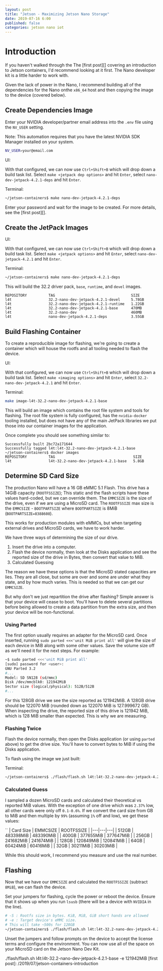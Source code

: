 ```yaml
---
layout: post
title: "Jetson - Maximizing Jetson Nano Storage"
date: 2019-07-16 6:00
published: false
categories: jetson nano iot
---
```

# Introduction

If you haven't walked through the The [first post][] covering an introduction to Jetson containers, I'd recommend looking at it first. The Nano developer kit is a little harder to work with.

Given the lack of power in the Nano, I recommend building all of the dependencies for the Nano onthe `x86_64` host and then copying the image to the device (covered below).

## Create Dependencies Image

 Enter your NVIDIA developer/partner email address into the `.env` file using the `NV_USER` setting.

 Note: This automation requires that you have the latest NVIDIA SDK Manager installed on your system.

```bash
NV_USER=your@email.com
```

UI:

With that configured, we can now use `Ctrl+Shift+B` which will drop down a build task list. Select `make <jetpack dep options>` and hit `Enter`, select `nano-dev-jetpack-4.2.1-deps` and hit `Enter`.

Terminal:

```bash
~/jetson-containers$ make nano-dev-jetpack-4.2.1-deps
```

Enter your password and wait for the image to be created. For more details, see the [first post][].

## Create the JetPack Images

UI:

With that configured, we can now use `Ctrl+Shift+B` which will drop down a build task list. Select `make <jetpack options>` and hit `Enter`, select `nano-dev-jetpack-4.2.1` and hit `Enter`.

Terminal:

```bash
~/jetson-containers$ make nano-dev-jetpack-4.2.1-deps
```

This will build the 32.2 driver pack, `base`, `runtime`, and `devel` images.

```
REPOSITORY          TAG                                   SIZE
l4t                 32.2-nano-dev-jetpack-4.2.1-devel     5.78GB
l4t                 32.2-nano-dev-jetpack-4.2.1-runtime   1.22GB
l4t                 32.2-nano-dev-jetpack-4.2.1-base      470MB
l4t                 32.2-nano-dev                         460MB
l4t                 nano-dev-jetpack-4.2.1-deps           3.55GB
```

## Build Flashing Container

To create a reproducible image for flashing, we're going to create a container which will house the rootfs and all tooling needed to flash the device.

UI:

With that configured, we can now use `Ctrl+Shift+B` which will drop down a build task list. Select `make <imaging options>` and hit `Enter`, select `32.2-nano-dev-jetpack-4.2.1` and hit `Enter`.

Terminal:

``` bash
make image-l4t-32.2-nano-dev-jetpack-4.2.1-base 
```

This will build an image which contains the root file system and tools for flashing. The root file system is fully configured, has the `nvidia-docker` tooling installed, but does not have any of the main JetPack libraries we put those into our container images for the application.

Once complete you should see something similar to:

```
Successfully built 2bc72a171644
Successfully tagged l4t:l4t-32.2-nano-dev-jetpack-4.2.1-base
~/jetson-containers$ docker images
REPOSITORY          TAG                                    SIZE
l4t                 l4t-32.2-nano-dev-jetpack-4.2.1-base   5.8GB
```

## Determine SD Card Size

The production Nano will have a 16 GB eMMC 5.1 Flash. This drive has a 14GiB capacity (`ROOTFSSIZE`); This static and the flash scripts have these values hard-coded, but we can override them. The `EMMCSIZE` is the size of the drive, even if we are using a MicroSD card. The `ROOTFSSIZE` max size is the `EMMCSIZE` - `BOOTPARTSIZE` where `BOOTPARTSIZE` is 8MiB (`BOOTPARTSIZE=8388608`).

This works for production modules with eMMCs, but when targeting external drives and MicroSD cards, we have to work harder.

We have three ways of determining the size of our drive.
 1. Insert the drive into a computer.
 2. Flash the device normally, then look at the Disks application and see the reported size of the drive in Bytes, then convert that value to MiB.
 3. Calculated Guessing

The reason we have these options is that the MicroSD stated capacities are lies. They are all close, but some are over and some are under what they state, and by how much varies. This is needed so that we can get our `EMMCSIZE`.

But why don't we just repartition the drive after flashing? Simple answer is that your device will cease to boot. You'll have to delete several partitions before being allowed to create a data partition from the extra size, and then your device will be non-functional.

### Using Parted

The first option usually requires an adapter for the MicroSD card. Once inserted, running `sudo parted <<<'unit MiB print all'` will give the size of each device in MiB along with some other values. Save the volume size off as we'll need it for the next steps. For example:

```bash
~$ sudo parted <<<'unit MiB print all'
[sudo] password for <user>: 
GNU Parted 3.2
#...
Model: SD SN128 (sd/mmc)                                                  
Disk /dev/mmcblk0: 121942MiB
Sector size (logical/physical): 512B/512B
#...
```

For this 128GB drive we see the size reported as 121942MiB. A 128GB drive should be 122070 MiB (rounded down as 122070 MiB is 127.999672 GB). When inspecting the drive, the reported size of this drive is 121942 MiB, which is 128 MiB smaller than expected. This is why we are measuring.

### Flashing Twice

Flash the device normally, then open the Disks application (or using `parted` above) to get the drive size. You'll have to convert bytes to MiB if using the Disks application.

To flash using the image we just built:

Terminal:

```bash
~/jetson-containers$ ./flash/flash.sh l4t:l4t-32.2-nano-dev-jetpack-4.2.1-base
```

### Calculated Guess

I sampled a dozen MicroSD cards and calculated their theoretical vs reported MiB values. With the exception of one drive which was `2.37%` low, all other cards were only off `0.1-0.6%`. If we convert the card size from GB to MiB and then multiple by `99%` (assuming `1%` off and low), we get these values:

`` 
| Card Size | EMMCSIZE | ROOTFSSIZE |
|---|---|---|
| 512GB | 483398MiB | 483390MiB |
| 400GB | 377655MiB | 377647MiB |
| 256GB |  241682MiB | 241674MiB |
| 128GB | 120849MiB | 120841MiB |
| 64GB | 60424MiB | 60416MiB |
| 32GB | 30211MiB | 30203MiB |

While this should work, I recommend you measure and use the real number.

## Flashing

Now that we have our `EMMCSIZE` and calculated the `ROOTFSSIZE` (subtract `8MiB`), we can flash the device.

Set your jumpers for flashing, cycle the power or reboot the device. Ensure that it shows up when you run `lsusb` (there will be a device with `NVIDIA` in the line).

```bash
# -S : Rootfs size in bytes. KiB, MiB, GiB short hands are allowed
# -e : Target device's eMMC size.
# This will take ~500s for 128GB
~/jetson-containers$ ./flash/flash.sh l4t:l4t-32.2-nano-dev-jetpack-4.2.1-base -S 121934MiB -e 121942MiB
```

Unset the jumpers and follow prompts on the device to accept the license terms and configure the environment. You can now use all of the space on your MicroSD card on the Jetson Nano Dev Kit.


./flash/flash.sh l4t:l4t-32.2-nano-dev-jetpack-4.2.1-base -e 121942MiB
[first post]: /2019/07/jetson-containers-introduction